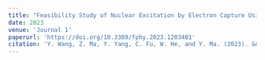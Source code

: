 ```yaml
---
title: "Feasibility Study of Nuclear Excitation by Electron Capture Using an Electron Beam Ion Trap"
date: 2023
venue: 'Journal 1'
paperurl: 'https://doi.org/10.3389/fphy.2023.1203401'
citation: 'Y. Wang, Z. Ma, Y. Yang, C. Fu, W. He, and Y. Ma. (2023). &quot;Front. Phys. 11, 1203401.&quot; <i>Journal 1</i>. 1(3).'
---
```


